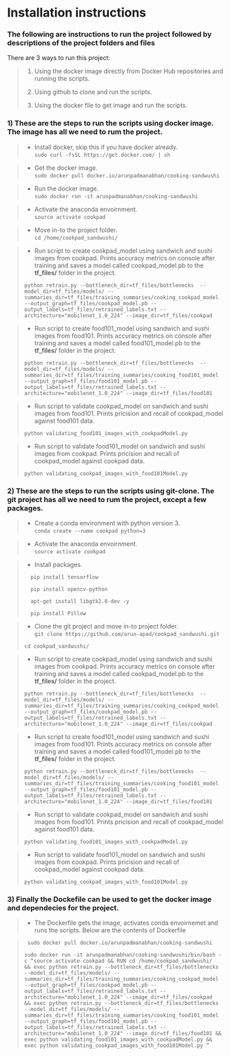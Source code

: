 # **Installation instructions**

### **The following are instructions to run the project followed by descriptions of the project folders and files**

There are 3 ways to run this project:

> 1) Using the docker image directly from Docker Hub repositories and running the scripts.
>
> 2) Using github to clone and run the scripts.
>
> 3) Using the docker file to get image and run the scripts.


### 1) These are the steps to run the scripts using docker image. The image has all we need to rum the project.

> * Install docker, skip this if you have docker already.                    
> ` sudo curl -fsSL https://get.docker.com/ | sh `

> * Get the docker image.                      
> ` sudo docker pull docker.io/arunpadmanabhan/cooking-sandwushi ` 

> * Run the docker image.                               
> ` sudo docker run -it arunpadmanabhan/cooking-sandwushi ` 

> * Activate the anaconda envoirnment.                         
> ` source activate cookpad `

> * Move in-to the project folder.                           
> ` cd /home/cookpad_sandwushi/ ` 

> * Run script to create cookpad_model using sandwich and sushi images from cookpad. Prints accuracy metrics on console after training and saves a model called cookpad_model.pb to the **tf_files/** folder in the project.
>
> ` python retrain.py --bottleneck_dir=tf_files/bottlenecks  --model_dir=tf_files/models/ --summaries_dir=tf_files/training_summaries/cooking_cookpad_model  --output_graph=tf_files/cookpad_model.pb --output_labels=tf_files/retrained_labels.txt --architecture="mobilenet_1.0_224" --image_dir=tf_files/cookpad `

> * Run script to create food101_model using sandwich and sushi images from food101. Prints accuracy metrics on console after training and saves a model called food101_model.pb to the **tf_files/** folder in the project.
>
> ` python retrain.py --bottleneck_dir=tf_files/bottlenecks  --model_dir=tf_files/models/ --summaries_dir=tf_files/training_summaries/cooking_food101_model  --output_graph=tf_files/food101_model.pb --output_labels=tf_files/retrained_labels.txt --architecture="mobilenet_1.0_224" --image_dir=tf_files/food101 ` 

> * Run script to validate cookpad_model on sandwich and sushi images from food101. Prints pricision and recall of cookpad_model against food101 data.
>
> ` python validating_food101_images_with_cookpadModel.py `  

> * Run script to validate food101_model on sandwich and sushi images from cookpad. Prints pricision and recall of cookpad_model against cookpad data.
>
> ` python validating_cookpad_images_with_food101Model.py ` 



### 2) These are the steps to run the scripts using git-clone. The git project has all we need to rum the project, except a few packages.

> * Create a conda environment with python version 3.  
> ` conda create --name cookpad python=3 ` 

> * Activate the anaconda envoirnment.                            
> ` source activate cookpad `

> * Install packages. 
>
> `   pip install tensorflow `
>
> `   pip install opencv-python ` 
>
> `   apt-get install libgtk2.0-dev -y `
>
> `   pip install Pillow ` 

> * Clone the git project and move in-to project folder.   
> ` git clone https://github.com/arun-apad/cookpad_sandwushi.git ` 
> 
> ` cd cookpad_sandwushi/ ` 


> * Run script to create cookpad_model using sandwich and sushi images from cookpad. Prints accuracy metrics on console after training and saves a model called cookpad_model.pb to the **tf_files/** folder in the project.
>
> ` python retrain.py --bottleneck_dir=tf_files/bottlenecks  --model_dir=tf_files/models/ --summaries_dir=tf_files/training_summaries/cooking_cookpad_model  --output_graph=tf_files/cookpad_model.pb --output_labels=tf_files/retrained_labels.txt --architecture="mobilenet_1.0_224" --image_dir=tf_files/cookpad `

> * Run script to create food101_model using sandwich and sushi images from food101. Prints accuracy metrics on console after training and saves a model called food101_model.pb to the **tf_files/** folder in the project.
>
> ` python retrain.py --bottleneck_dir=tf_files/bottlenecks  --model_dir=tf_files/models/ --summaries_dir=tf_files/training_summaries/cooking_food101_model  --output_graph=tf_files/food101_model.pb --output_labels=tf_files/retrained_labels.txt --architecture="mobilenet_1.0_224" --image_dir=tf_files/food101 ` 

> * Run script to validate cookpad_model on sandwich and sushi images from food101. Prints pricision and recall of cookpad_model against food101 data.
>
> ` python validating_food101_images_with_cookpadModel.py `  

> * Run script to validate food101_model on sandwich and sushi images from cookpad. Prints pricision and recall of cookpad_model against cookpad data.
>
> ` python validating_cookpad_images_with_food101Model.py ` 


### 3) Finally the Dockefile can be used to get the docker image and dependecies for the project.

> * The Dockerfile gets the image, activates conda envoirnemet and runs the scripts. Below are the contents of Dockerfile

> ` sudo docker pull docker.io/arunpadmanabhan/cooking-sandwushi`  
>
> ` sudo docker run -it arunpadmanabhan/cooking-sandwushi/bin/bash -c “source activate cookpad && RUN cd /home/cookpad_sandwushi/  && exec python retrain.py --bottleneck_dir=tf_files/bottlenecks  --model_dir=tf_files/models/ --summaries_dir=tf_files/training_summaries/cooking_cookpad_model  --output_graph=tf_files/cookpad_model.pb --output_labels=tf_files/retrained_labels.txt --architecture="mobilenet_1.0_224" --image_dir=tf_files/cookpad  && exec python retrain.py --bottleneck_dir=tf_files/bottlenecks  --model_dir=tf_files/models/ --summaries_dir=tf_files/training_summaries/cooking_food101_model  --output_graph=tf_files/food101_model.pb --output_labels=tf_files/retrained_labels.txt --architecture="mobilenet_1.0_224" --image_dir=tf_files/food101 && exec python validating_food101_images_with_cookpadModel.py && exec python validating_cookpad_images_with_food101Model.py ” `  




